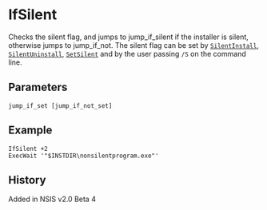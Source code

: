 # IfSilent

Checks the silent flag, and jumps to jump\_if\_silent if the installer is silent, otherwise jumps to jump\_if\_not. The silent flag can be set by [`SilentInstall`][1], [`SilentUninstall`][2], [`SetSilent`][3] and by the user passing `/S` on the command line.

## Parameters

    jump_if_set [jump_if_not_set]

## Example

	IfSilent +2
	ExecWait '"$INSTDIR\nonsilentprogram.exe"'

## History

Added in NSIS v2.0 Beta 4

[1]: SilentInstall.md
[2]: SilentUnInstall.md
[3]: SetSilent.md